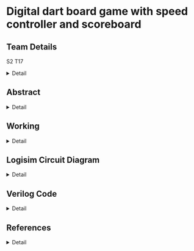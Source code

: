 # </br>Digital dart board game with speed controller and scoreboard
<!-- First Section -->
## Team Details
S2 T17
<details>
  <summary>Detail</summary>

  > Semester: 3rd Sem B. Tech. CSE

  > Section: S2

  > Member-1:Dev Chaudhari , 231CS221 ,devchaudhari.231cs221@nitk.edu.in

  > member-2:Himanshu Bande, 231CS225 ,himanshubande.231cs225@nitk.edu.in

  > Member-3:Aryan         , 231CS213 ,aryan.231cs213@nitk.edu.in
</details>

<!-- Second Section -->
## Abstract
<details>
  <summary>Detail</summary>
 1. Motivation: A dart board game is not only a fun way to pass the time but also serves
as an engaging tool to develop various skills in individuals. The implementation of a Finite
State Machine (FSM)1 in the digital dart game serves as a robust framework to manage the
various states of gameplay efficiently. This game emphasizes precision and timing, making
it an excellent way to enhance focus and hand-eye coordination2. Through this project, we
aim to create a digital version of the classic dart game using innovative digital circuits. By
incorporating features like speed control and a dynamic scoreboard, players can easily track
their scores while experiencing a customizable level of challenge as the game progresses. This
adaptability adds an exciting layer of suspense and engagement to each round!</br>
2. Problem Statement:</br>
• The system must accept input signals that accurately represent dart throws on a virtual
dartboard.</br>
• The dartboard must feature a sufficiently large number of distinct target regions, with
the bullseye being the most challenging to hit.</br>
• Additionally, the game should introduce variations to increase difficulty, ensuring a stim-
ulating experience for players.</br>
• The scoreboard must effectively record game points over a wide range, avoiding overflow
to accommodate prolonged game play .</br>
• The overall objective is to develop a digital dart game that is both entertaining and
capable of accommodating multiple players while providing an intuitive and responsive
game play experience.</br>
3. Features:</br>• The dartboard utilizes an input signal from a dart throw, represented as a time-varying
pointer that periodically navigates among four concentric target regions, illuminated by
LEDs to indicate the pointer’s position.</br>
• The scoreboard can accurately record at least 20 throws without risk of overflow, ensuring
comprehensive tracking of player performance.</br>
• The dartboard includes a variable speed controller, allowing players to adjust the speed
at which the pointer changes position, enhancing the challenge.</br>
• The game is designed for up to three players, promoting friendly competition and social
interaction.</br>
• Penalty will be imposed on the player if the throw time limit is exceeded.</br>
</details>

<!-- Third Section -->
## Working
<details>
  <summary>Detail</summary>

  > ![image](https://github.com/Devchaudhari1/S2-T17/blob/main/Digital%20dartboard%20game%20modularized.drawio.png)
</details>

<!-- Fourth Section -->
## Logisim Circuit Diagram
<details>
  <summary>Detail</summary>

  Working Instructions
  >![S2_T17](https://github.com/user-attachments/assets/907e8224-7826-4289-886b-4003ec9c9218)
  
Main Module

  >![S2_T17mainModule](https://github.com/user-attachments/assets/b9357933-9df0-4d41-a17d-bcc7260730eb)
  PRBS Flux Module
  >![S2_T17_PRBSflux](https://github.com/user-attachments/assets/a9527ad6-64ba-48e7-8829-2cc91ac879ce)
  
  Truth Table For Points Awarded Per Throw

  > ![S2_T17_truthtable](https://github.com/user-attachments/assets/e097b109-b863-4d5a-9b9c-c8e492875117)

   State Equations For Concentric Circles Lit By LEDs
  >![S2_T17_stateEquation](https://github.com/user-attachments/assets/e9f7804b-ed91-4b0f-a9e4-05b82f8c3b84)
  >![S2_T17_stateEquationfootnote](https://github.com/user-attachments/assets/9e5105a2-dda6-4ca2-baa4-bbf8127eefd0)


</details>

<!-- Fifth Section -->
## Verilog Code
<details>
  <summary>Detail</summary>
Verilog main module code :
<code>
module digital_dart_game (
    input clk,
    input reset,
    input throw_button,
    output [2:0] player_id,
    output [4:0] score_display,
    output [4:0] final_score
);

    wire [4:0] circle_points;  // Randomly generated points for each throw
    reg [4:0] player_score[0:2]; // Array to store total scores for Player 1, 2, 3
    reg [2:0] player_turn;      // Current player's turn (0 for Player 1, 1 for Player 2, 2 for Player 3)
    reg [2:0] throw_count;      // Throw count for each player
    reg [4:0] prbs;             // PRBS for generating random values

    // Random number generator using LFSR for circle points
    always @(posedge clk or posedge reset) begin
        if (reset)
            prbs <= 5'b10101;  // Initialize PRBS with a seed value
        else
            prbs <= {prbs[3:0], prbs[4] ^ prbs[2]};  // Generate new PRBS value
    end

    // Circle points assignment based on PRBS value using gates
    assign circle_points = (prbs[2:0] == 3'b000) ? 5 :
                           (prbs[2:0] == 3'b001) ? 4 :
                           (prbs[2:0] == 3'b010) ? 3 :
                           (prbs[2:0] == 3'b011) ? 2 :
                           (prbs[2:0] == 3'b100) ? 1 : 0;

    // Logic for scoring and changing turns using gates
    always @(posedge clk or posedge reset) begin
        if (reset) begin
            player_score[0] <= 0;
            player_score[1] <= 0;
            player_score[2] <= 0;
            player_turn <= 0;
            throw_count <= 0;
        end else if (throw_button) begin
            // Add points to the current player's score
            player_score[player_turn] <= player_score[player_turn] + circle_points;
            throw_count <= throw_count + 1;

            // Change player's turn after 5 throws
            if (throw_count == 4) begin
                throw_count <= 0;
                player_turn <= player_turn + 1;
            end

            // Reset to Player 1 after Player 3's turn
            if (player_turn == 3)
                player_turn <= 0;
        end
    end

    // Calculate the final score as the sum of all player scores
    wire [4:0] sum1, sum2, total_score;
    assign sum1 = player_score[0] + player_score[1]; // Sum of scores of Player 1 and Player 2
    assign sum2 = sum1 + player_score[2];            // Sum of Player 1, Player 2, and Player 3
    assign total_score = (sum2 > 0) ? sum2 : 1;      // Ensure non-zero final score if sum is zero

    // Assign output signals
    assign player_id = player_turn + 1;
    assign score_display = player_score[player_turn];
    assign final_score = total_score;

endmodule
</code>


 Verilog testbench code 
<code>
`include "S2_T17.v"
module tb_digital_dart_game;
    reg clk;
    reg reset;
    reg throw_button;
    wire [2:0] player_id;
    wire [4:0] score_display;
    wire [4:0] final_score;

    // Instantiate the game module
    digital_dart_game uut (
        .clk(clk),
        .reset(reset),
        .throw_button(throw_button),
        .player_id(player_id),
        .score_display(score_display),
        .final_score(final_score)
    );

    // Clock generation
    initial begin
        clk = 0;
        forever #5 clk = ~clk; // 10 time units period
    end

    // Simulation logic
    initial begin
        // Reset and initialize
        reset = 1;
        throw_button = 0;
        #10 reset = 0;

        // Simulate throws for each player
        repeat (3) begin
            for (integer i = 0; i < 5; i = i + 1) begin
                throw_button = 1;
                #10 throw_button = 0;
                #20;
            end
        end

        // End simulation
        #100;
        $finish;
    end

    // Monitor the outputs
    initial begin
        $monitor("Time: %0t | Player ID: %0d | Player Score: %0d | Final Score: %0d",
                 $time, player_id, score_display, final_score);
    end
endmodule
</code>
</details>


<!--Sixth Section-->
## References
<details>
 <summary>Detail</summary>

1. [Digital anti-windup PI controllers for variable-speed motor drives using FPGA and stochastic theory](https://ieeexplore.ieee.org/document/1640711) by Zhang, Dai; Li, Hui; Collins, Emmanuel G. Published in *IEEE Transactions on Power Electronics*, Volume 21, Issue 5, Pages 1496–1501, Year 2006.

2. [Real-time digital hardware simulation of power electronics and drives](https://ieeexplore.ieee.org/document/4130508) by Parma, Gustavo G; Dinavahi, Venkata. Published in *IEEE Transactions on Power Delivery*, Volume 22, Issue 2, Pages 1235–1246, Year 2007.
</details>
